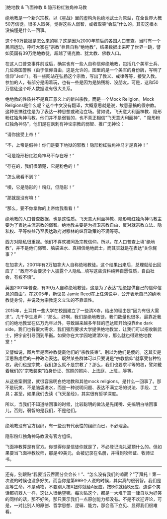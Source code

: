 ]绝地教 & 飞面神教 & 隐形粉红独角神马教

绝地教是一个新兴宗教，以《星战》里的虚构角色绝地武士为原型，在全世界大概50万信徒。很多人取笑，觉得这些人弱智，或者取笑“会玩”什么的。其实这根本没搞懂是什么一回事。

这个50万数据是怎么来的呢？这是因为2000年前后的各国人口普查。当时有一个民间运动，呼吁大家在“宗教”栏目自称“绝地教”，结果数据出来吓了世界一跳，譬如英国有39万绝地教徒，超越了锡克教、犹太教、佛教人口。

在这人口普查事件前或后，确实也有一些人自称信仰绝地教，包括几个美军士兵、几位英国警察（由于信仰自由，这是允许的，图里的是一个美军的身份牌，写明了信仰“Jedi”）。有一些网站在弘扬这个宗教，写出了教义、戒律等等，接受入教。参加的人，有部分是闹着玩，也有一些是因为是脑残粉、没朋友。可是，这和50万信徒这个吓人数据没有很大关系。

绝地教的性质并不是真正意义上的新兴宗教，而是一个Mock Religion。Mock Religions是什么呢？这个中文没有翻译，大概意思就是说，故意恶搞的假宗教。这种恶搞往往是为了表达一种思想或政治立场。譬如说，飞天意大利面神教、隐形粉红独角神马教，他们并不是弱智的，也不真正相信“飞天意大利面神”、“ 隐形粉红独角神马”，他们是在讽刺有神论宗教的弱智、推广无神论：

“请你接受上帝！”

“不，上帝是假神！你们是要下地狱的邪教！隐形粉红独角神马才是真神！”

“可是隐形粉红独角神马不存在呀！”

“存在的，我们很清楚，它是粉色的！”

“怎么我看不到？”

“噢，它是隐形的！粉红，但隐形！”

“那就是没有嘛！”

“那么，要不你拿你的上帝给我看看！”

绝地教的人口普查数据，也是这性质。飞天意大利面神教、隐形粉红独角神马教主要为了表达主流宗教的弱智。绝地教主要是为捍卫宗教自由、反对就宗教立法、隐私权、平等权益乃至表达政府对穆林的纵容政策的不满等等。

西方对隐私很重视。他们不喜欢被问及宗教信仰。所以，在人口普查上填“绝地教”，并不是他们弱智、脑袋进水、真相信绝地武士，而其实就是在表达“关你屁事？”

在加拿大，2001年有2万加拿大人自称绝地教徒。这个结果出来后，总理就给出回应了：“政府不会要求个人披露个人隐私...填写这些资料纯粹自愿性质，自由社会，有权不填”。

英国2001年普查，有39万人自称绝地教徒，这是为了表达“拒绝提供自己的信仰信息的自由”。在2005年，新议员 Jamie Reed在上任演说中，公开表示自己的绝地教徒身份，并说及为宗教定义立法的不靠谱性。 

2015年，土耳其一些大学在校园建立了一些清X寺，给出的理由是“因为有很大需求”。几千学生发声：“那么，好啊，我们是绝地教徒，我们数量也很多。最靠近我们的绝地教堂在亿万光年以外，导致越来越多年轻的巴达旺开始投靠the dark side，我们也有很大需求，我们强烈要求大学提供绝地教堂，让我们可以招收新武士，把宇宙引导回到平衡。如果你在大学园地建清X寺，那么就也得建绝地教堂！”

又譬如说，图片里是面神教徒戴他们的“宗教装束”。别以为他们是傻的。这其实是深思熟虑后的一种政治表达。既然某些群体可以只要说是“宗教信仰”就享受各种特权，我们也是宗教，我们怎么就不是宗教了？那么，我们也要求平等的权，譬如戴着我们的“宗教装束”拍身份证、驾照的照片、上法庭、上班....等等。

从这些案例里，就很容易明白绝地教和其他mock religions，是什么一回事了。那不是玩笑、不是脑袋进水，而是一种说明问题、表达不满立场的说法、手段、工具；甚至，如果我们去读《飞天圣经》，其实很有哲学深度。

所以，当我们不知道啥回事的时候，比较聪明的做法是先闭嘴、先搞明白啥回事儿，否则，弱智的是我们，不是他们。

--------------------

绝地教没有官方组织，有一些没有代表性的组织而已，不必理会。

隐形粉红独角神马教没有官方组织。

飞面神教算是有官方。你觉得你是信徒你就是了，不必登记洗礼灌顶什么的。但如果要当飞面神教牧师，那是49美元，会被记录在名册，并得到牧师证、牧师证书。

--------------------

还有，别跟贴“我要当云吞面分会会长！”、“怎么没有我们的凉面？”了拜托！第一次说的时候也没多好笑，而当你是第999个人说的时候，其实真的很弱智。我们是高等生命，不是动物，不要别人按A钮你就给A反应，按B你就给B反应，连讲个笑话都机器人一样，这让人很绝望嘛。每次贴这个，都是一大堆千篇一律自以为好笑的同样的话，那不好笑，那只表示我们一点原创能力都没有。不是不欢迎评论，可是，一对比别人的原创、哲学思想、逻辑、能力，那会高下立见、显得我们很难看。
